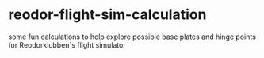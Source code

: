 # reodor-flight-sim-calculation
some fun calculations to help explore possible base plates and hinge points for Reodorklubben`s flight simulator
